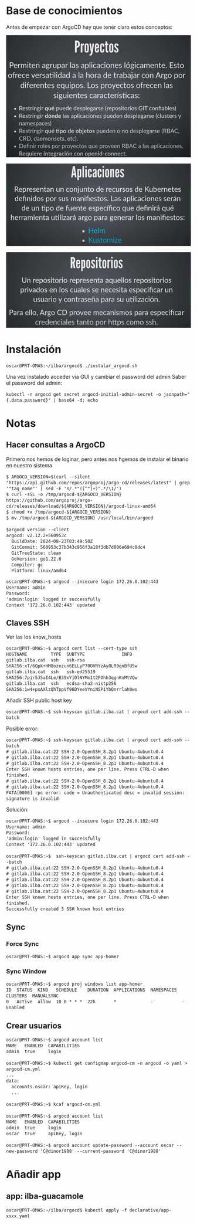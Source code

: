 # Base de conocimientos

Antes de empezar con ArgoCD hay que tener claro estos conceptos:

![alt text](images/proyectos.png)

![alt text](images/aplicaciones.png)

![alt text](images/repositorios.png)

# Instalación

```
oscar@PRT-OMAS:~/ilba/argocd$ ./instalar_argocd.sh
```

Una vez instalado acceder via GUI y cambiar el password del admin
Saber el password del admin:

```
kubectl -n argocd get secret argocd-initial-admin-secret -o jsonpath="{.data.password}" | base64 -d; echo
```

# Notas

## Hacer consultas a ArgoCD

Primero nos hemos de loginar, pero antes nos hgemos de instalar el binario en nuestro sistema

```
$ ARGOCD_VERSION=$(curl --silent "https://api.github.com/repos/argoproj/argo-cd/releases/latest" | grep '"tag_name"' | sed -E 's/.*"([^"]+)".*/\1/')
$ curl -sSL -o /tmp/argocd-${ARGOCD_VERSION} https://github.com/argoproj/argo-cd/releases/download/${ARGOCD_VERSION}/argocd-linux-amd64
$ chmod +x /tmp/argocd-${ARGOCD_VERSION}
$ mv /tmp/argocd-${ARGOCD_VERSION} /usr/local/bin/argocd 

$argocd version --client
argocd: v2.12.2+560953c
  BuildDate: 2024-08-23T03:49:50Z
  GitCommit: 560953c37b343c956f3a18f3db7d006e694c0dc4
  GitTreeState: clean
  GoVersion: go1.22.6
  Compiler: gc
  Platform: linux/amd64
```

```
oscar@PRT-OMAS:~$ argocd --insecure login 172.26.0.102:443
Username: admin
Password:
'admin:login' logged in successfully
Context '172.26.0.102:443' updated
```

## Claves SSH

Ver las los know_hosts

```
oscar@PRT-OMAS:~$ argocd cert list --cert-type ssh
HOSTNAME         TYPE  SUBTYPE              INFO
gitlab.ilba.cat  ssh   ssh-rsa              SHA256:xT/6Qpk+HM8ozezun6ELLyP70OVRYzAy8LR9qnBfU5w
gitlab.ilba.cat  ssh   ssh-ed25519          SHA256:7pjr5J5aI4Le/B39xYjDlNYMm1t2POhh3qgnKnMtVQw
gitlab.ilba.cat  ssh   ecdsa-sha2-nistp256  SHA256:1w4+pxAXlzQhTppVf96DYeeVYniN5P1YbQnrrlah0ws
```

Añadir  SSH public host key

```
oscar@PRT-OMAS:~$ ssh-keyscan gitlab.ilba.cat | argocd cert add-ssh --batch
```

Posible error:

```
oscar@PRT-OMAS:~$ ssh-keyscan gitlab.ilba.cat | argocd cert add-ssh --batch
# gitlab.ilba.cat:22 SSH-2.0-OpenSSH_8.2p1 Ubuntu-4ubuntu0.4
# gitlab.ilba.cat:22 SSH-2.0-OpenSSH_8.2p1 Ubuntu-4ubuntu0.4
# gitlab.ilba.cat:22 SSH-2.0-OpenSSH_8.2p1 Ubuntu-4ubuntu0.4
Enter SSH known hosts entries, one per line. Press CTRL-D when finished.
# gitlab.ilba.cat:22 SSH-2.0-OpenSSH_8.2p1 Ubuntu-4ubuntu0.4
# gitlab.ilba.cat:22 SSH-2.0-OpenSSH_8.2p1 Ubuntu-4ubuntu0.4
FATA[0000] rpc error: code = Unauthenticated desc = invalid session: signature is invalid
```

Solución:

```
oscar@PRT-OMAS:~$ argocd --insecure login 172.26.0.102:443
Username: admin
Password:
'admin:login' logged in successfully
Context '172.26.0.102:443' updated

oscar@PRT-OMAS:~$  ssh-keyscan gitlab.ilba.cat | argocd cert add-ssh --batch
# gitlab.ilba.cat:22 SSH-2.0-OpenSSH_8.2p1 Ubuntu-4ubuntu0.4
# gitlab.ilba.cat:22 SSH-2.0-OpenSSH_8.2p1 Ubuntu-4ubuntu0.4
# gitlab.ilba.cat:22 SSH-2.0-OpenSSH_8.2p1 Ubuntu-4ubuntu0.4
# gitlab.ilba.cat:22 SSH-2.0-OpenSSH_8.2p1 Ubuntu-4ubuntu0.4
# gitlab.ilba.cat:22 SSH-2.0-OpenSSH_8.2p1 Ubuntu-4ubuntu0.4
Enter SSH known hosts entries, one per line. Press CTRL-D when finished.
Successfully created 3 SSH known host entries
```

## Sync

### Force Sync

```
oscar@PRT-OMAS:~$ argocd app sync app-homer
```
### Sync Window

```
oscar@PRT-OMAS:~$ argocd proj windows list app-homer
ID  STATUS  KIND   SCHEDULE    DURATION  APPLICATIONS  NAMESPACES  CLUSTERS  MANUALSYNC
0   Active  allow  10 0 * * *  22h       *             -           -         Enabled
```

## Crear usuarios

```
oscar@PRT-OMAS:~$ argocd account list
NAME   ENABLED  CAPABILITIES
admin  true     login

oscar@PRT-OMAS:~$ kubectl get configmap argocd-cm -n argocd -o yaml > argocd-cm.yml
...
data:
  accounts.oscar: apiKey, login
  ...

oscar@PRT-OMAS:~$ kcaf argocd-cm.yml

oscar@PRT-OMAS:~$ argocd account list
NAME   ENABLED  CAPABILITIES
admin  true     login
oscar  true     apiKey, login

oscar@PRT-OMAS:~$ argocd account update-password --account oscar --new-password 'C@dinor1988' --current-password 'C@dinor1988'
```

# Añadir app

## app: ilba-guacamole

```
oscar@PRT-OMAS:~/ilba/argocd$ kubectl apply -f declarative/app-xxxx.yaml
```

